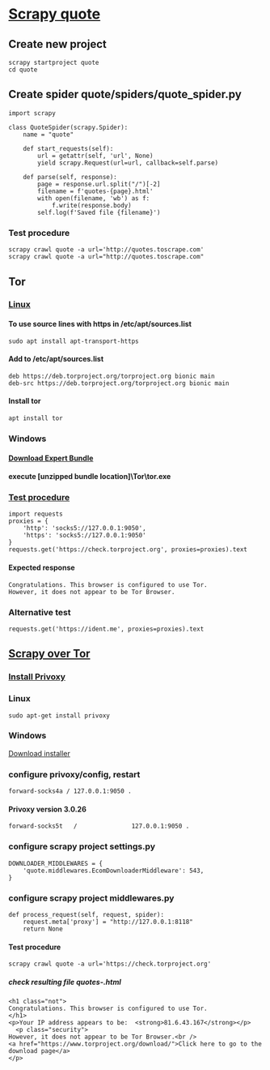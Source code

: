# [Scrapy quote](https://docs.scrapy.org/en/latest/intro/tutorial.html)
## Create new project
    scrapy startproject quote
    cd quote
## Create spider quote/spiders/quote_spider.py
    import scrapy

    class QuoteSpider(scrapy.Spider):
        name = "quote"

        def start_requests(self):
            url = getattr(self, 'url', None)
            yield scrapy.Request(url=url, callback=self.parse)

        def parse(self, response):
            page = response.url.split("/")[-2]
            filename = f'quotes-{page}.html'
            with open(filename, 'wb') as f:
                f.write(response.body)
            self.log(f'Saved file {filename}')
### Test procedure
    scrapy crawl quote -a url='http://quotes.toscrape.com'
    scrapy crawl quote -a url="http://quotes.toscrape.com"
## Tor
### [Linux](https://2019.www.torproject.org/docs/debian.html.en)
#### To use source lines with https in /etc/apt/sources.list
    sudo apt install apt-transport-https
#### Add to /etc/apt/sources.list
    deb https://deb.torproject.org/torproject.org bionic main
    deb-src https://deb.torproject.org/torproject.org bionic main
#### Install tor
    apt install tor
### Windows
#### [Download Expert Bundle](http://expyuzz4wqqyqhjn.onion/download/tor/index.html)
#### execute [unzipped bundle location]\Tor\tor.exe
###  [Test procedure](https://sylvaindurand.org/use-tor-with-python)
    import requests
    proxies = {
        'http': 'socks5://127.0.0.1:9050',
        'https': 'socks5://127.0.0.1:9050'
    }
    requests.get('https://check.torproject.org', proxies=proxies).text
#### Expected response
    Congratulations. This browser is configured to use Tor.
    However, it does not appear to be Tor Browser.
### Alternative test
    requests.get('https://ident.me', proxies=proxies).text
## [Scrapy over Tor](https://blog.michaelyin.info/scrapy-socket-proxy/)
### [Install Privoxy](https://www.privoxy.org/)
### Linux
    sudo apt-get install privoxy
### Windows
[Download installer](https://www.privoxy.org/sf-download-mirror/)
### configure privoxy/config, restart
    forward-socks4a / 127.0.0.1:9050 .
#### Privoxy version 3.0.26
    forward-socks5t   /               127.0.0.1:9050 .
### configure scrapy project settings.py
    DOWNLOADER_MIDDLEWARES = {
        'quote.middlewares.EcomDownloaderMiddleware': 543,
    }
### configure scrapy project middlewares.py
    def process_request(self, request, spider):
        request.meta['proxy'] = "http://127.0.0.1:8118"
        return None
#### Test procedure
    scrapy crawl quote -a url='https://check.torproject.org'
##### check resulting file quotes-.html
    <h1 class="not">
	Congratulations. This browser is configured to use Tor.
    </h1>
    <p>Your IP address appears to be:  <strong>81.6.43.167</strong></p>
      <p class="security">
	However, it does not appear to be Tor Browser.<br />
	<a href="https://www.torproject.org/download/">Click here to go to the download page</a>
    </p>

